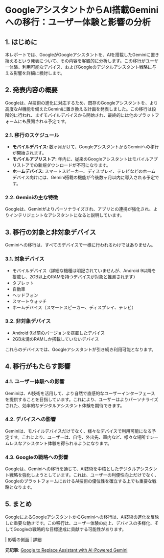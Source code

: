 # GoogleアシスタントからAI搭載Geminiへの移行：ユーザー体験と影響の分析

## 1. はじめに

本レポートでは、GoogleがGoogleアシスタントを、AIを搭載したGeminiに置き換えるという発表について、その内容を客観的に分析します。この移行がユーザー体験、利用可能なデバイス、およびGoogleのデジタルアシスタント戦略に与える影響を詳細に検討します。

## 2. 発表内容の概要

Googleは、AI技術の進化に対応するため、既存のGoogleアシスタントを、より高度なAI機能を備えたGeminiに置き換える計画を発表しました。この移行は段階的に行われ、まずモバイルデバイスから開始され、最終的には他のプラットフォームにも展開される予定です。

### 2.1. 移行のスケジュール

* **モバイルデバイス:** 数ヶ月かけて、GoogleアシスタントからGeminiへの移行が開始されます。
* **モバイルアプリストア:** 年内に、従来のGoogleアシスタントはモバイルアプリストアでの新規ダウンロードが不可になります。
* **ホームデバイス:** スマートスピーカー、ディスプレイ、テレビなどのホームデバイス向けには、Gemini搭載の機能が今後数ヶ月以内に導入される予定です。

### 2.2. Geminiの主な特徴

Googleは、Geminiがよりパーソナライズされ、アプリとの連携が強化され、よりインテリジェントなアシスタントになると説明しています。

## 3. 移行の対象と非対象デバイス

Geminiへの移行は、すべてのデバイスで一様に行われるわけではありません。

### 3.1. 対象デバイス

* モバイルデバイス（詳細な機種は明記されていませんが、Android 9以降を搭載し、2GB以上のRAMを持つデバイスが対象と推測されます）
* タブレット
* 自動車
* ヘッドフォン
* スマートウォッチ
* ホームデバイス（スマートスピーカー、ディスプレイ、テレビ）

### 3.2. 非対象デバイス

* Android 9以前のバージョンを搭載したデバイス
* 2GB未満のRAMしか搭載していないデバイス

これらのデバイスでは、Googleアシスタントが引き続き利用可能となります。

## 4. 移行がもたらす影響

### 4.1. ユーザー体験への影響

Geminiは、AI技術を活用して、より自然で直感的なユーザーインターフェースを提供することを目指しています。これにより、ユーザーはよりパーソナライズされた、効率的なデジタルアシスタント体験を期待できます。

### 4.2. デバイスへの影響

Geminiは、モバイルデバイスだけでなく、様々なデバイスで利用可能になる予定です。これにより、ユーザーは、自宅、外出先、車内など、様々な場所でシームレスなアシスタント体験を得られるようになります。

### 4.3. Googleの戦略への影響

Googleは、Geminiへの移行を通じて、AI技術を中核としたデジタルアシスタント戦略を強化しようとしています。これは、ユーザーの利便性向上だけでなく、GoogleのプラットフォームにおけるAI技術の優位性を確立する上でも重要な戦略となります。

## 5. まとめ

GoogleによるGoogleアシスタントからGeminiへの移行は、AI技術の進化を反映した重要な動きです。この移行は、ユーザー体験の向上、デバイスの多様化、そしてGoogleの戦略的な目標達成に貢献する可能性があります。

| 影響の側面 | 詳細 

**元記事:** [Google to Replace Assistant with AI-Powered Gemini](https://newscentral.africa/google-to-replace-assistant-with-ai-powered-gemini/)